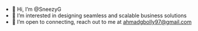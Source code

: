 - 👋 Hi, I’m @SneezyG
- 👀 I’m interested in designing seamless and scalable business solutions
- 🌱 I’m open to connecting, reach out to me at ahmadgbolly97@gmail.com

<!---
SneezyG/SneezyG is a ✨ special ✨ repository because its `README.md` (this file) appears on your GitHub profile.
You can click the Preview link to take a look at your changes.
--->
